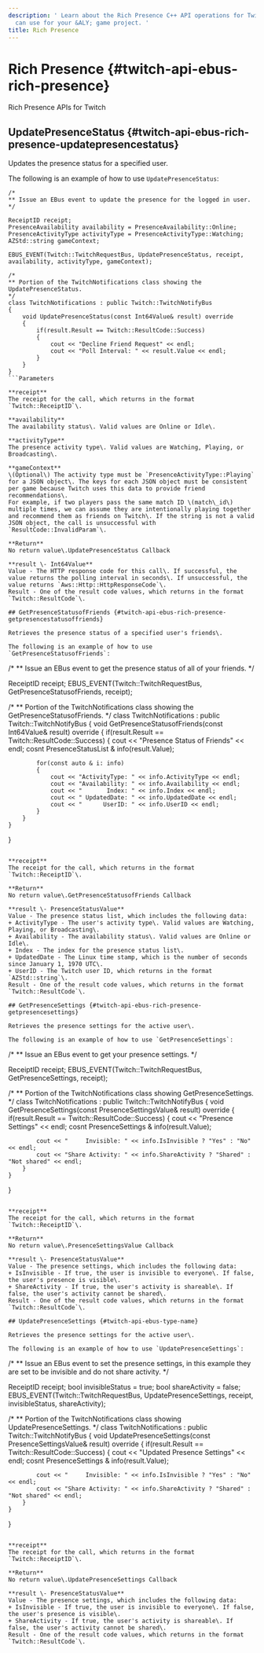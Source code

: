 ```yaml
---
description: ' Learn about the Rich Presence C++ API operations for Twitch that you
  can use for your &ALY; game project. '
title: Rich Presence
---
```

# Rich Presence {#twitch-api-ebus-rich-presence}

Rich Presence APIs for Twitch

## UpdatePresenceStatus {#twitch-api-ebus-rich-presence-updatepresencestatus}

Updates the presence status for a specified user\.

The following is an example of how to use `UpdatePresenceStatus`:

```
/*
** Issue an EBus event to update the presence for the logged in user.
*/

ReceiptID receipt;
PresenceAvailability availability = PresenceAvailability::Online;
PresenceActivityType activityType = PresenceActivityType::Watching;
AZStd::string gameContext;
 
EBUS_EVENT(Twitch::TwitchRequestBus, UpdatePresenceStatus, receipt, availability, activityType, gameContext);
 
/*
** Portion of the TwitchNotifications class showing the UpdatePresenceStatus.
*/
class TwitchNotifications : public Twitch::TwitchNotifyBus
{
	void UpdatePresenceStatus(const Int64Value& result) override
	{
		if(result.Result == Twitch::ResultCode::Success)
		{
			cout << "Decline Friend Request" << endl;
			cout << "Poll Interval: " << result.Value << endl;
		}
	}
}
```Parameters

**receipt**  
The receipt for the call, which returns in the format `Twitch::ReceiptID`\.

**availability**  
The availability status\. Valid values are Online or Idle\.

**activityType**  
The presence activity type\. Valid values are Watching, Playing, or Broadcasting\.

**gameContext**  
\(Optional\) The activity type must be `PresenceActivityType::Playing` for a JSON object\. The keys for each JSON object must be consistent per game because Twitch uses this data to provide friend recommendations\.  
For example, if two players pass the same match ID \(match\_id\) multiple times, we can assume they are intentionally playing together and recommend them as friends on Twitch\. If the string is not a valid JSON object, the call is unsuccessful with `ResultCode::InvalidParam`\.

**Return**  
No return value\.UpdatePresenceStatus Callback

**result \- Int64Value**  
Value - The HTTP response code for this call\. If successful, the value returns the polling interval in seconds\. If unsuccessful, the value returns `Aws::Http::HttpResponseCode`\.  
Result - One of the result code values, which returns in the format `Twitch::ResultCode`\.

## GetPresenceStatusofFriends {#twitch-api-ebus-rich-presence-getpresencestatusoffriends}

Retrieves the presence status of a specified user's friends\.

The following is an example of how to use `GetPresenceStatusofFriends`:

```
/*
** Issue an EBus event to get the presence status of all of your friends.
*/

ReceiptID receipt;
EBUS_EVENT(Twitch::TwitchRequestBus, GetPresenceStatusofFriends, receipt);
 
/*
** Portion of the TwitchNotifications class showing the GetPresenceStatusofFriends.
*/
class TwitchNotifications : public Twitch::TwitchNotifyBus
{
	void GetPresenceStatusofFriends(const Int64Value& result) override
	{
		if(result.Result == Twitch::ResultCode::Success)
		{
			cout << "Presence Status of Friends" << endl;
			cosnt PresenceStatusList & info(result.Value);
			
			for(const auto & i: info)
			{
				cout << "ActivityType: " << info.ActivityType << endl;
				cout << "Availability: " << info.Availability << endl;
				cout << "       Index: " << info.Index << endl;
				cout << " UpdatedDate: " << info.UpdatedDate << endl;
				cout << "      UserID: " << info.UserID << endl;
			}
		}
	}
}
```Parameters

**receipt**  
The receipt for the call, which returns in the format `Twitch::ReceiptID`\.

**Return**  
No return value\.GetPresenceStatusofFriends Callback

**result \- PresenceStatusValue**  
Value - The presence status list, which includes the following data:  
+ ActivityType - The user's activity type\. Valid values are Watching, Playing, or Broadcasting\.
+ Availability - The availability status\. Valid values are Online or Idle\.
+ Index - The index for the presence status list\.
+ UpdatedDate - The Linux time stamp, which is the number of seconds since January 1, 1970 UTC\.
+ UserID - The Twitch user ID, which returns in the format `AZStd::string`\.
Result - One of the result code values, which returns in the format `Twitch::ResultCode`\.

## GetPresenceSettings {#twitch-api-ebus-rich-presence-getpresencesettings}

Retrieves the presence settings for the active user\.

The following is an example of how to use `GetPresenceSettings`:

```
/*
** Issue an EBus event to get your presence settings.
*/

ReceiptID receipt;
EBUS_EVENT(Twitch::TwitchRequestBus, GetPresenceSettings, receipt);
 
/*
** Portion of the TwitchNotifications class showing GetPresenceSettings.
*/
class TwitchNotifications : public Twitch::TwitchNotifyBus
{
	void GetPresenceSettings(const PresenceSettingsValue& result) override
	{
		if(result.Result == Twitch::ResultCode::Success)
		{
			cout << "Presence Settings" << endl;
			cosnt PresenceSettings & info(result.Value);
			
			cout << "     Invisible: " << info.IsInvisible ? "Yes" : "No" << endl;
			cout << "Share Activity: " << info.ShareActivity ? "Shared" : "Not shared" << endl;
		}
	}
}
```Parameters

**receipt**  
The receipt for the call, which returns in the format `Twitch::ReceiptID`\.

**Return**  
No return value\.PresenceSettingsValue Callback

**result \- PresenceStatusValue**  
Value - The presence settings, which includes the following data:  
+ IsInvisible - If true, the user is invisible to everyone\. If false, the user's presence is visible\.
+ ShareActivity - If true, the user's activity is shareable\. If false, the user's activity cannot be shared\.
Result - One of the result code values, which returns in the format `Twitch::ResultCode`\.

## UpdatePresenceSettings {#twitch-api-ebus-type-name}

Retrieves the presence settings for the active user\.

The following is an example of how to use `UpdatePresenceSettings`:

```
/*
** Issue an EBus event to set the presence settings, in this example they are set to be invisible and do not share activity.
*/

ReceiptID receipt;
bool invisibleStatus = true;
bool shareActivity = false;
EBUS_EVENT(Twitch::TwitchRequestBus, UpdatePresenceSettings, receipt, invisibleStatus, shareActivity);
 
/*
** Portion of the TwitchNotifications class showing UpdatePresenceSettings.
*/
class TwitchNotifications : public Twitch::TwitchNotifyBus
{
	void UpdatePresenceSettings(const PresenceSettingsValue& result) override
	{
		if(result.Result == Twitch::ResultCode::Success)
		{
			cout << "Updated Presence Settings" << endl;
			cosnt PresenceSettings & info(result.Value);
			
			cout << "     Invisible: " << info.IsInvisible ? "Yes" : "No" << endl;
			cout << "Share Activity: " << info.ShareActivity ? "Shared" : "Not shared" << endl;
		}
	}
}
```Parameters

**receipt**  
The receipt for the call, which returns in the format `Twitch::ReceiptID`\.

**Return**  
No return value\.UpdatePresenceSettings Callback

**result \- PresenceStatusValue**  
Value - The presence settings, which includes the following data:  
+ IsInvisible - If true, the user is invisible to everyone\. If false, the user's presence is visible\.
+ ShareActivity - If true, the user's activity is shareable\. If false, the user's activity cannot be shared\.
Result - One of the result code values, which returns in the format `Twitch::ResultCode`\.